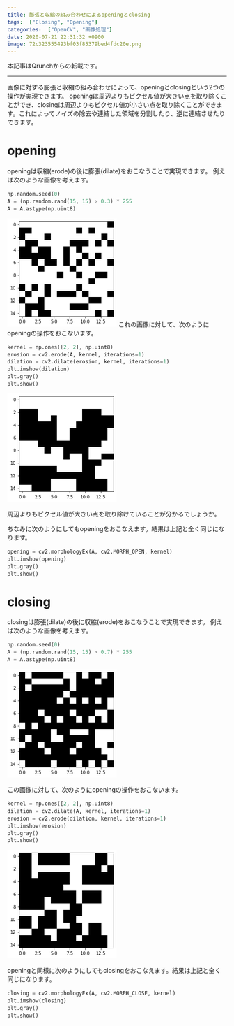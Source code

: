 ```yaml
---
title: 膨張と収縮の組み合わせによるopeningとclosing
tags:  ["Closing", "Opening"]
categories:  ["OpenCV", "画像処理"]
date: 2020-07-21 22:31:32 +0900
image: 72c323555493bf03f85379bed4fdc20e.png
---
```

本記事はQrunchからの転載です。
___

画像に対する膨張と収縮の組み合わせによって、openingとclosingという2つの操作が実現できます。
openingは周辺よりもピクセル値が大きい点を取り除くことができ、closingは周辺よりもピクセル値が小さい点を取り除くことができます。これによってノイズの除去や連結した領域を分割したり、逆に連結させたりできます。

# opening

openingは収縮(erode)の後に膨張(dilate)をおこなうことで実現できます。
例えば次のような画像を考えます。

```Python
np.random.seed(0)
A = (np.random.rand(15, 15) > 0.3) * 255
A = A.astype(np.uint8)
```

![](71190920fbb63bb170a560a6db65cc34.png)
これの画像に対して、次のようにopeningの操作をおこないます。

``` Python
kernel = np.ones([2, 2], np.uint8)
erosion = cv2.erode(A, kernel, iterations=1)
dilation = cv2.dilate(erosion, kernel, iterations=1)
plt.imshow(dilation)
plt.gray()
plt.show()
```

![](40f7db63edf557cef887119767f8a145.png)

周辺よりもピクセル値が大きい点を取り除けていることが分かるでしょうか。

ちなみに次のようにしてもopeningをおこなえます。結果は上記と全く同じになります。

``` Python
opening = cv2.morphologyEx(A, cv2.MORPH_OPEN, kernel)
plt.imshow(opening)
plt.gray()
plt.show()
```

# closing

closingは膨張(dilate)の後に収縮(erode)をおこなうことで実現できます。
例えば次のような画像を考えます。

```Python
np.random.seed(0)
A = (np.random.rand(15, 15) > 0.7) * 255
A = A.astype(np.uint8)
```

![](72c323555493bf03f85379bed4fdc20e.png)

この画像に対して、次のようにopeningの操作をおこないます。

``` Python
kernel = np.ones([2, 2], np.uint8)
dilation = cv2.dilate(A, kernel, iterations=1)
erosion = cv2.erode(dilation, kernel, iterations=1)
plt.imshow(erosion)
plt.gray()
plt.show()
```

![](36d273fe9da6eb9a2cfa5875cd5e346a.png)

openingと同様に次のようにしてもclosingをおこなえます。結果は上記と全く同じになります。

``` Python
closing = cv2.morphologyEx(A, cv2.MORPH_CLOSE, kernel)
plt.imshow(closing)
plt.gray()
plt.show()
```
